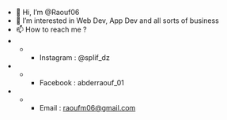 - 👋 Hi, I’m @Raouf06
- 👀 I’m interested in Web Dev, App Dev and all sorts of business
- 📫 How to reach me ?
- - - Instagram : @splif_dz
- - - Facebook : abderraouf_01
- - - Email : raoufm06@gmail.com

<!---
Raouf06/Raouf06 is a ✨ special ✨ repository because its `README.md` (this file) appears on your GitHub profile.
You can click the Preview link to take a look at your changes.
- 🌱 I’m currently learning 
- 💞️ I’m looking to collaborate on ...
--->
